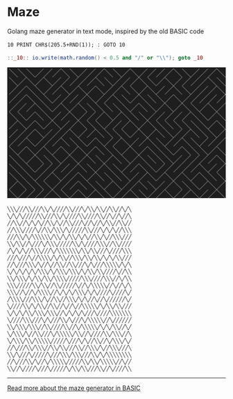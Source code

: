 # Maze

Golang maze generator in text mode, inspired by the old BASIC code

```basic
10 PRINT CHR$(205.5+RND(1)); : GOTO 10
```

```lua
::_10:: io.write(math.random() < 0.5 and "/" or "\\"); goto _10
```

![maze](maze.png)

```console
╲╲╲╱╱╱╲╲╱╱╱╲╲╱╲╱╱╱╱╲╲╱╱╱╲╱╲╲╱╲╲╱╱╲╲╱╱╲╱╲
╲╱╲╱╲╱╱╱╱╱╲╲╱╱╱╲╲╱╲╱╱╱╱╲╲╱╱╱╱╲╲╱╱╲╱╱╲╱╱╲
╱╱╲╲╱╱╲╱╲╱╲╱╱╲╲╱╲╱╱╲╲╱╱╱╲╱╱╲╱╱╲╱╲╲╱╱╲╲╱╱
╱╱╲╲╲╱╱╱╱╲╱╱╲╲╱╲╲╲╱╲╱╱╱╱╱╲╲╱╱╱╲╱╲╱╲╱╱╲╲╲
╱╱╱╲╲╱╲╱╲╲╲╲╲╲╱╲╲╱╲╱╲╲╱╲╱╲╱╱╲╲╱╲╱╱╲╲╲╱╱╱
╲╲╱╲╲╱╱╲╱╱╱╲╱╲╲╲╱╱╱╱╱╲╲╱╲╱╱╱╱╲╲╲╱╱╲╲╱╱╱╱
╱╲╱╲╱╲╱╱╲╲╲╱╱╱╲╱╲╲╲╲╲╲╲╱╲╲╱╲╲╱╱╱╲╱╱╱╱╲╲╲
╱╱╱╲╱╱╱╲╱╱╲╲╲╲╱╲╱╲╲╱╱╲╲╲╱╲╲╱╲╲╱╲╱╲╱╲╲╱╱╱
╱╱╲╱╱╱╲╲╲╱╲╱╱╲╱╱╲╲╱╱╲╲╱╱╱╲╱╲╱╱╱╲╲╲╲╲╱╲╱╲
╲╱╲╱╲╱╲╱╲╱╲╲╲╱╲╱╲╲╲╱╲╲╲╱╲╱╲╲╱╲╲╱╱╱╱╲╱╱╲╲
╲╲╱╲╲╲╱╲╱╲╲╱╲╲╱╲╲╲╲╱╱╱╱╱╲╲╲╱╱╱╱╲╲╲╱╱╲╱╲╲
╲╲╲╱╱╱╱╱╲╲╱╲╲╱╱╲╲╱╱╱╱╱╲╱╱╲╱╲╲╲╲╲╱╱╲╱╱╲╱╲
╲╲╲╱╱╲╱╱╲╱╲╲╲╲╱╱╲╱╲╱╲╱╲╲╲╱╲╱╲╱╱╱╱╲╱╱╱╱╲╱
╱╲╲╲╲╱╱╱╲╲╲╱╲╱╱╲╲╱╱╲╲╲╱╲╱╲╱╱╲╱╱╲╱╱╱╱╱╱╲╱
╲╱╱╱╱╲╲╱╲╱╲╲╱╱╲╲╱╱╲╱╱╲╱╱╲╲╲╲╲╱╲╱╲╲╱╲╲╱╱╱
╲╱╲╱╲╱╲╲╱╲╲╲╱╲╲╲╱╱╲╱╲╱╲╱╲╱╱╱╲╱╱╱╱╲╲╲╲╲╲╲
╲╱╱╱╱╲╲╲╱╱╱╲╱╲╱╱╱╲╲╱╲╱╱╱╲╱╲╲╲╲╲╱╱╲╱╱╱╱╱╱
╲╲╱╲╲╲╱╲╲╲╱╱╲╲╱╱╱╱╲╲╱╱╲╱╲╲╲╲╲╱╲╱╲╱╲╲╱╱╲╱
╲╱╲╲╲╱╲╱╱╲╲╱╱╱╲╱╲╲╲╲╲╱╲╲╱╱╲╱╱╱╱╲╲╱╲╲╲╱╱╲
╲╱╲╲╲╱╲╲╱╲╲╲╲╲╱╱╱╱╱╲╱╱╱╲╱╲╱╱╲╲╱╱╲╱╲╲╲╱╲╱
╱╱╲╱╱╱╲╲╱╲╲╲╱╱╲╲╱╲╲╱╱╱╲╲╱╱╲╲╲╱╲╱╱╲╲╲╱╱╱╲
╲╲╱╲╱╱╱╲╱╱╱╱╱╲╱╱╱╲╲╲╱╲╲╲╱╱╱╲╲╱╲╱╲╲╲╲╲╲╲╲
╱╱╲╱╱╱╲╲╱╲╱╱╲╱╲╲╲╲╲╱╱╱╱╱╲╲╱╲╲╱╲╲╲╲╲╱╱╲╱╱
╲╲╱╱╲╱╱╱╱╲╱╱╱╲╱╱╱╱╱╲╱╲╲╱╲╲╱╱╱╲╲╱╱╲╱╱╱╱╲╲
```

---

[Read more about the maze generator in BASIC](https://10print.org)
